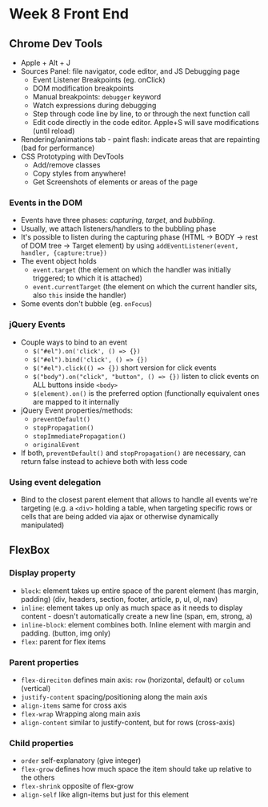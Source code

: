 # Week 8 Front End

## Chrome Dev Tools
* Apple + Alt + J
* Sources Panel: file navigator, code editor, and JS Debugging page
  * Event Listener Breakpoints (eg. onClick)
  * DOM modification breakpoints
  * Manual breakpoints: ```debugger``` keyword
  * Watch expressions during debugging
  * Step through code line by line, to or through the next function call
  * Edit code directly in the code editor. Apple+S will save modifications (until reload)
* Rendering/animations tab - paint flash: indicate areas that are repainting (bad for performance)
* CSS Prototyping with DevTools
  * Add/remove classes
  * Copy styles from anywhere!
  * Get Screenshots of elements or areas of the page

### Events in the DOM
* Events have three phases: _capturing_, _target_, and _bubbling_.
* Usually, we attach listeners/handlers to the bubbling phase
* It's possible to listen during the capturing phase (HTML -> BODY -> rest of DOM tree -> Target element) by using ```addEventListener(event, handler, {capture:true})```
* The event object holds
  * ```event.target``` (the element on which the handler was initially triggered; to which it is attached)
  * ```event.currentTarget``` (the element on which the current handler sits, also ```this``` inside the handler)
* Some events don't bubble (eg. ```onFocus```)

### jQuery Events
* Couple ways to bind to an event
  * ```$("#el").on('click', () => {})```
  * ```$("#el").bind('click', () => {})```
  * ```$("#el").click(() => {})``` short version for click events
  * ```$("body").on("click", "button", () => {})``` listen to click events on ALL buttons inside ```<body>```
  * ```$(element).on()``` is the preferred option (functionally equivalent ones are mapped to it internally
* jQuery Event properties/methods:
  * ```preventDefault()```
  * ```stopPropagation()```
  * ```stopImmediatePropagation()```
  * ```originalEvent```
* If both, ```preventDefault()``` and ```stopPropagation()``` are necessary, can return false instead to achieve both with less code

  
### Using event delegation
* Bind to the closest parent element that allows to handle all events we're targeting (e.g. a ```<div>``` holding a table, when targeting specific rows or cells that are being added via ajax or otherwise dynamically manipulated)


## FlexBox
### Display property
* ```block```: element takes up entire space of the parent element (has margin, padding) (div, headers, section, footer, article, p, ul, ol, nav)
* ```inline```: element takes up only as much space as it needs to display content - doesn't automatically create a new line (span, em, strong, a)
* ```inline-block```: element combines both. Inline element with margin and padding. (button, img only)
* ```flex```: parent for flex items

### Parent properties
* ```flex-direciton``` defines main axis: ```row``` (horizontal, default) or ```column``` (vertical)
* ```justify-content``` spacing/positioning along the main axis
* ```align-items``` same for cross axis
* ```flex-wrap``` Wrapping along main axis
* ```align-content``` similar to justify-content, but for rows (cross-axis)

### Child properties
* ```order``` self-explanatory (give integer)
* ```flex-grow``` defines how much space the item should take up relative to the others
* ```flex-shrink``` opposite of flex-grow
* ```align-self``` like align-items but just for this element


  

